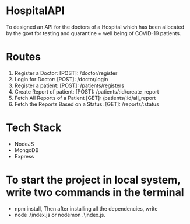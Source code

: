 # HospitalAPI
To designed an API for the doctors of a Hospital which has been allocated by the
govt for testing and quarantine + well being of COVID-19 patients.

# Routes
1. Register a Doctor: [POST]: /doctor/register
2. Login for Doctor: [POST]: /doctor/login
3. Register a patient: [POST]: /patients/registers
4. Create Report of patient: [POST]: /patients/:id/create_report
5. Fetch All Reports of a Patient [GET]: /patients/:id/all_report
6. Fetch the Reports Based on a Status: [GET]: /reports/:status

# Tech Stack
- NodeJS
- MongoDB
- Express

# To start the project in local system, write two commands in the terminal
- npm install, Then after installing all the dependencies, write
- node .\index.js or nodemon .\index.js.
